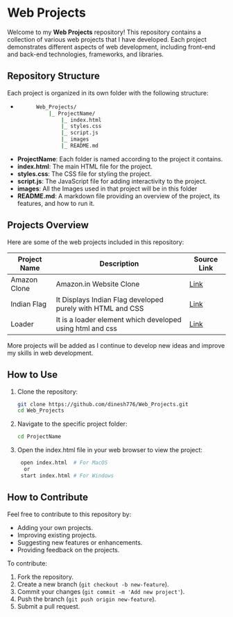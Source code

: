 # Web Projects

Welcome to my **Web Projects** repository! This repository contains a collection of various web projects that I have developed. Each project demonstrates different aspects of web development, including front-end and back-end technologies, frameworks, and libraries.

## Repository Structure

Each project is organized in its own folder with the following structure:
- ```bash
        Web_Projects/
            |_ ProjectName/
                |_ index.html
                |_ styles.css
                |_ script.js
                |_ images
                |_ README.md


- **ProjectName**: Each folder is named according to the project it contains.
- **index.html**: The main HTML file for the project.
- **styles.css**: The CSS file for styling the project.
- **script.js**: The JavaScript file for adding interactivity to the project.
- **images**: All the Images used in that project will be in this folder
- **README.md**: A markdown file providing an overview of the project, its features, and how to run it.

## Projects Overview

Here are some of the web projects included in this repository:

| Project Name | Description                                                | Source Link                                                              |
|--------------|------------------------------------------------------------|--------------------------------------------------------------------------|
| Amazon Clone | Amazon.in Website Clone                                    | [Link](https://github.com/dinesh776/Web_Projects/tree/main/Amazon_Clone) |
| Indian Flag  | It Displays Indian Flag developed purely with HTML and CSS | [Link](https://github.com/dinesh776/Web_Projects/tree/main/Indian_Flag)  |
| Loader       | It is a loader element which developed using html and css  | [Link](https://github.com/dinesh776/Web_Projects/tree/main/Loader)       || Mondrian Painting       | Modrian Painting which developed using css Grid  | [Link](https://github.com/dinesh776/Web_Projects/tree/main/Mondrian_Painting) 

More projects will be added as I continue to develop new ideas and improve my skills in web development.

## How to Use

1. Clone the repository:
   ```bash
   git clone https://github.com/dinesh776/Web_Projects.git
   cd Web_Projects
2. Navigate to the specific project folder:
    ```bash
    cd ProjectName
3. Open the index.html file in your web browser to view the project:
   ```bash
    open index.html  # For MacOS
     or
    start index.html # For Windows

## How to Contribute

Feel free to contribute to this repository by:

- Adding your own projects.
- Improving existing projects.
- Suggesting new features or enhancements.
- Providing feedback on the projects.

To contribute:

1. Fork the repository.
2. Create a new branch (`git checkout -b new-feature`).
3. Commit your changes (`git commit -m 'Add new project'`).
4. Push the branch (`git push origin new-feature`).
5. Submit a pull request.